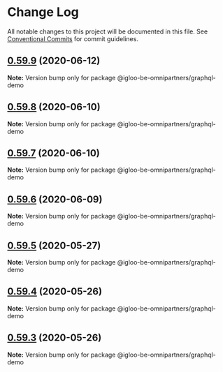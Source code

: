 # Change Log

All notable changes to this project will be documented in this file.
See [Conventional Commits](https://conventionalcommits.org) for commit guidelines.

## [0.59.9](https://github.com/iGLOO-be/node-omnipartners/compare/@igloo-be-omnipartners/graphql-demo@0.59.8...@igloo-be-omnipartners/graphql-demo@0.59.9) (2020-06-12)

**Note:** Version bump only for package @igloo-be-omnipartners/graphql-demo





## [0.59.8](https://github.com/iGLOO-be/node-omnipartners/compare/@igloo-be-omnipartners/graphql-demo@0.59.7...@igloo-be-omnipartners/graphql-demo@0.59.8) (2020-06-10)

**Note:** Version bump only for package @igloo-be-omnipartners/graphql-demo





## [0.59.7](https://github.com/iGLOO-be/node-omnipartners/compare/@igloo-be-omnipartners/graphql-demo@0.59.6...@igloo-be-omnipartners/graphql-demo@0.59.7) (2020-06-10)

**Note:** Version bump only for package @igloo-be-omnipartners/graphql-demo





## [0.59.6](https://github.com/iGLOO-be/node-omnipartners/compare/@igloo-be-omnipartners/graphql-demo@0.59.5...@igloo-be-omnipartners/graphql-demo@0.59.6) (2020-06-09)

**Note:** Version bump only for package @igloo-be-omnipartners/graphql-demo





## [0.59.5](https://github.com/iGLOO-be/node-omnipartners/compare/@igloo-be-omnipartners/graphql-demo@0.59.4...@igloo-be-omnipartners/graphql-demo@0.59.5) (2020-05-27)

**Note:** Version bump only for package @igloo-be-omnipartners/graphql-demo





## [0.59.4](https://github.com/iGLOO-be/node-omnipartners/compare/@igloo-be-omnipartners/graphql-demo@0.59.3...@igloo-be-omnipartners/graphql-demo@0.59.4) (2020-05-26)

**Note:** Version bump only for package @igloo-be-omnipartners/graphql-demo





## [0.59.3](https://github.com/iGLOO-be/node-omnipartners/compare/@igloo-be-omnipartners/graphql-demo@0.59.2...@igloo-be-omnipartners/graphql-demo@0.59.3) (2020-05-26)

**Note:** Version bump only for package @igloo-be-omnipartners/graphql-demo
